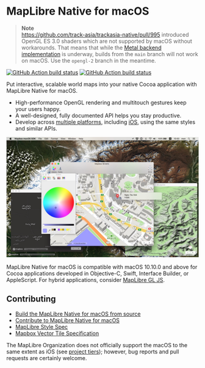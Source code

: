 # MapLibre Native for macOS

> **Note**  
> https://github.com/track-asia/trackasia-native/pull/995 introduced OpenGL ES 3.0 shaders which are not supported by macOS without workarounds. That means that while the [Metal backend implementation](https://github.com/track-asia/trackasia-native/blob/main/design-proposals/2022-11-29-metal-port.md) is underway, builds from the `main` branch will not work on macOS. Use the `opengl-2` branch in the meantime.

[![GitHub Action build status](https://github.com/track-asia/trackasia-native/workflows/macos-ci/badge.svg)](https://github.com/track-asia/trackasia-native/actions/workflows/macos-ci.yml) [![GitHub Action build status](https://github.com/track-asia/trackasia-native/workflows/macos-release/badge.svg)](https://github.com/track-asia/trackasia-native/actions/workflows/macos-release.yml)

Put interactive, scalable world maps into your native Cocoa application with MapLibre Native for macOS.

* High-performance OpenGL rendering and multitouch gestures keep your users happy.
* A well-designed, fully documented API helps you stay productive.
* Develop across [multiple platforms](../../README.md), including [iOS](../ios/README.md), using the same styles and similar APIs.

![](docs/img/screenshot.jpg)

MapLibre Native for macOS is compatible with macOS 10.10.0 and above for Cocoa applications developed in Objective-C, Swift, Interface Builder, or AppleScript. For hybrid applications, consider [MapLibre GL JS]([https://github.com/mapbox/mapbox-gl-js/](https://github.com/track-asia/maplibre-gl-js)).

## Contributing

* [Build the MapLibre Native for macOS from source](INSTALL.md)
* [Contribute to MapLibre Native for macOS](CONTRIBUTING.md)
* [MapLibre Style Spec](https://track-asia.com/maplibre-style-spec/)
* [Mapbox Vector Tile Specification](https://www.mapbox.com/developers/vector-tiles/)

The MapLibre Organization does not officially support the macOS to the same extent as iOS (see [project tiers](https://github.com/track-asia/maplibre/blob/main/PROJECT_TIERS.md)); however, bug reports and pull requests are certainly welcome.
